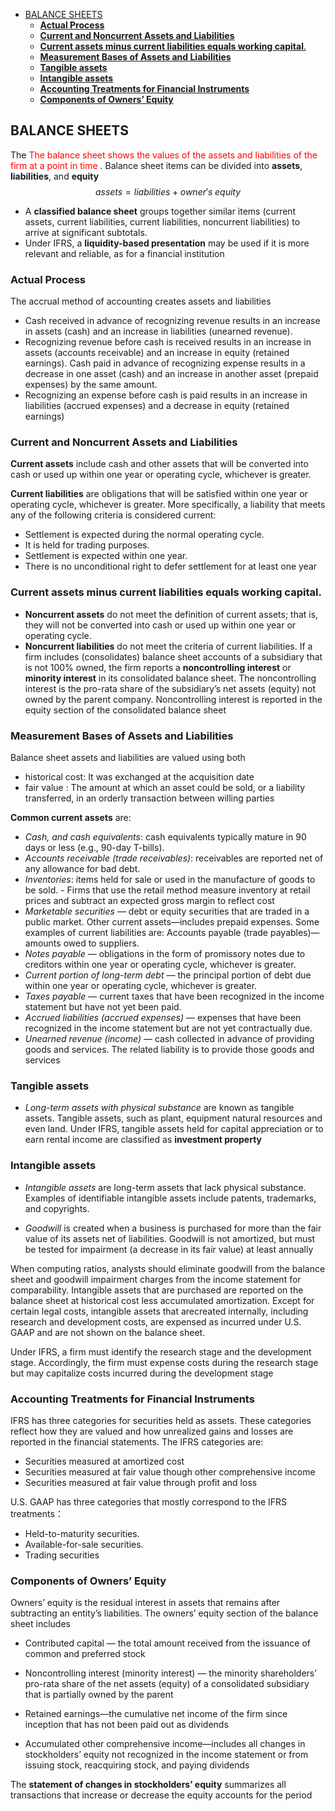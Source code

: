 - [BALANCE SHEETS](#balance-sheets)
  * [**Actual Process**](#--actual-process--)
  * [**Current and Noncurrent Assets and Liabilities**](#--current-and-noncurrent-assets-and-liabilities--)
  * [**Current assets minus current liabilities equals working capital**.](#--current-assets-minus-current-liabilities-equals-working-capital--)
  * [**Measurement Bases of Assets and Liabilities**](#--measurement-bases-of-assets-and-liabilities--)
  * [**Tangible assets**](#--tangible-assets--)
  * [**Intangible assets**](#--intangible-assets--)
  * [**Accounting Treatments for Financial Instruments**](#--accounting-treatments-for-financial-instruments--)
  * [**Components of Owners’ Equity**](#--components-of-owners--equity--)


## BALANCE SHEETS  
<!-- <font color="red">  </font> -->

The <font color="red"> The balance sheet shows the values of the assets and liabilities of the firm at a point in time </font> . Balance sheet items can be divided into **assets**, **liabilities**, and **equity**   
$$
assets = liabilities + owner's \; equity
$$ 
- A **classified balance sheet** groups together similar items (current assets, current liabilities, current liabilities, noncurrent liabilities) to arrive at significant subtotals. 
- Under IFRS, a **liquidity-based presentation** may be used if it is more relevant and reliable, as for a financial institution 

### **Actual Process**
The accrual method of accounting creates assets and liabilities 
- Cash received in advance of recognizing revenue results in an increase in assets (cash) and an increase in liabilities (unearned revenue). 
- Recognizing revenue before cash is received results in an increase in assets (accounts receivable) and an increase in equity (retained earnings). Cash paid in advance of recognizing expense results in a decrease in one asset (cash) and an increase in another asset (prepaid expenses) by the same amount. 
- Recognizing an expense before cash is paid results in an increase in liabilities (accrued expenses) and a decrease in equity (retained earnings)

### **Current and Noncurrent Assets and Liabilities** 
**Current assets** include cash and other assets that will be converted into cash or used up within one year or operating cycle, whichever is greater. 

**Current liabilities** are obligations that will be satisfied within one year or operating cycle, whichever is greater. More specifically, a liability that meets any of the following criteria is considered current:  
- Settlement is expected during the normal operating cycle. 
- It is held for trading purposes. 
- Settlement is expected within one year. 
- There is no unconditional right to defer settlement for at least one year 

### **Current assets minus current liabilities equals working capital**.
- **Noncurrent assets** do not meet the definition of current assets; that is, they will not be converted into cash or used up within one year or operating cycle. 
- **Noncurrent liabilities** do not meet the criteria of current liabilities.
If a firm includes (consolidates) balance sheet accounts of a subsidiary that is not 100% owned, the firm reports a **noncontrolling interest** or **minority interest** in its consolidated balance sheet. The noncontrolling interest is the pro-rata share of the subsidiary’s net assets (equity) not owned by the parent company. Noncontrolling interest is reported in the equity section of the consolidated balance sheet

### **Measurement Bases of Assets and Liabilities**  
Balance sheet assets and liabilities are valued using both 
- historical cost: It was exchanged at the acquisition date 
- fair value : The amount at which an asset could be sold, or a liability transferred, in an orderly transaction between willing parties 

**Common current assets** are: 
- *Cash, and cash equivalents*: cash equivalents typically mature in 90 days or less (e.g., 90-day T-bills).
- *Accounts receivable (trade receivables)*: receivables are reported net of any allowance for bad debt. 
- *Inventories*: items held for sale or used in the manufacture of goods to be sold. - Firms that use the retail method measure inventory at retail prices and subtract an expected gross margin to reflect cost 
- *Marketable securities* — debt or equity securities that are traded in a public market. Other current assets—includes prepaid expenses. Some examples of current liabilities are: Accounts payable (trade payables)—amounts owed to suppliers. 
- *Notes payable* — obligations in the form of promissory notes due to creditors within one year or operating cycle, whichever is greater. 
- *Current portion of long-term debt* — the principal portion of debt due within one year or operating cycle, whichever is greater. 
- *Taxes payable* — current taxes that have been recognized in the income statement but have not yet been paid. 
- *Accrued liabilities (accrued expenses)* — expenses that have been recognized in the income statement but are not yet contractually due. 
- *Unearned revenue (income)* — cash collected in advance of providing goods and services. The related liability is to provide those goods and services   

### **Tangible assets** 
- *Long-term assets with physical substance* are known as tangible assets. Tangible assets, such as plant, equipment natural resources and even land. Under IFRS, tangible assets held for capital appreciation or to earn rental income are classified as **investment property** 

### **Intangible assets**
- *Intangible assets* are long-term assets that lack physical substance. Examples of identifiable intangible assets include patents, trademarks, and copyrights. 

- *Goodwill* is created when a business is purchased for more than the fair value of its assets net of liabilities. Goodwill is not amortized, but must be tested for impairment (a decrease in its fair value) at least annually 

When computing ratios, analysts should eliminate goodwill from the balance sheet and goodwill impairment charges from the income statement for comparability. Intangible assets that are purchased are reported on the balance sheet at historical cost less accumulated amortization. Except for certain legal costs, intangible assets that arecreated internally, including research and development costs, are expensed as incurred under U.S. GAAP and are not shown on the balance sheet. 

Under IFRS, a firm must identify the research stage and the development stage. Accordingly, the firm must expense costs during the research stage but may capitalize costs incurred during the development stage 

### **Accounting Treatments for Financial Instruments**  

IFRS has three categories for securities held as assets. These categories reflect how they are valued and how unrealized gains and losses are reported in the financial statements. The IFRS categories are: 

- Securities measured at amortized cost
- Securities measured at fair value though other comprehensive income
- Securities measured at fair value through profit and loss

U.S. GAAP has three categories that mostly correspond to the IFRS treatments：
- Held-to-maturity securities.
- Available-for-sale securities. 
- Trading securities 

### **Components of Owners’ Equity**  
Owners’ equity is the residual interest in assets that remains after subtracting an entity’s liabilities. The owners’ equity section of the balance sheet includes 

- Contributed capital — the total amount received from the issuance of common and preferred stock 

- Noncontrolling interest (minority interest) — the minority shareholders’ pro-rata share of the net assets (equity) of a consolidated subsidiary that is partially owned by the parent 

- Retained earnings—the cumulative net income of the firm since inception that has not been paid out as dividends 

- Accumulated other comprehensive income—includes all changes in stockholders’ equity not recognized in the income statement or from issuing stock, reacquiring stock, and paying dividends 

The **statement of changes in stockholders’ equity** summarizes all transactions that increase or decrease the equity accounts for the period  


